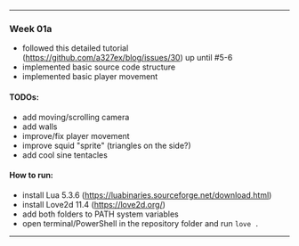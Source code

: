 
---
### Week 01a
- followed this detailed tutorial (https://github.com/a327ex/blog/issues/30) up until #5-6
- implemented basic source code structure
- implemented basic player movement

#### TODOs:
- add moving/scrolling camera 
- add walls
- improve/fix player movement
- improve squid "sprite" (triangles on the side?)
- add cool sine tentacles

#### How to run:
- install Lua 5.3.6 (https://luabinaries.sourceforge.net/download.html)
- install Love2d 11.4 (https://love2d.org/)
- add both folders to PATH system variables
- open terminal/PowerShell in the repository folder and run ```love .```
---